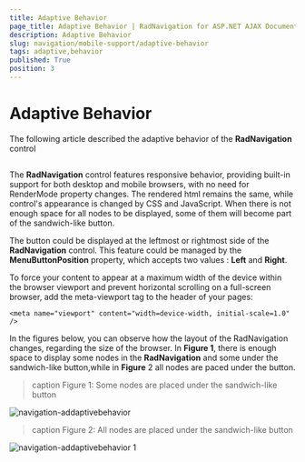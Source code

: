 ```yaml
---
title: Adaptive Behavior
page_title: Adaptive Behavior | RadNavigation for ASP.NET AJAX Documentation
description: Adaptive Behavior
slug: navigation/mobile-support/adaptive-behavior
tags: adaptive,behavior
published: True
position: 3
---
```


# Adaptive Behavior

The following article described the adaptive behavior of the **RadNavigation** control

## 

The **RadNavigation** control features responsive behavior, providing built-in support for both desktop and mobile browsers, with no need for RenderMode property changes. The rendered html remains the same, while control's appearance is changed by CSS and JavaScript. When there is not enough space for all nodes to be displayed, some of them will become part of the sandwich-like button.

The button could be displayed at the leftmost or rightmost side of the **RadNavigation** control. This feature could be managed by the **MenuButtonPosition** property, which accepts two values : **Left** and **Right**.

To force your content to appear at a maximum width of the device within the browser viewport and prevent horizontal scrolling on a full-screen browser, add the meta-viewport tag to the header of your pages:

````ASPNET
<meta name="viewport" content="width=device-width, initial-scale=1.0" />
````

In the figures below, you can observe how the layout of the RadNavigation changes, regarding the size of the browser. In **Figure 1**, there is enough space to display some nodes in the **RadNavigation** and some under the sandwich-like button,while in **Figure** 2 all nodes are paced under the button.
>caption Figure 1: Some nodes are placed under the sandwich-like button

![navigation-addaptivebehavior](images/navigation-addaptivebehavior.png)
>caption Figure 2: All nodes are placed under the sandwich-like button

![navigation-addaptivebehavior 1](images/navigation-addaptivebehavior1.png)
